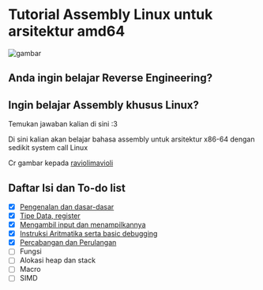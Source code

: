# Tutorial Assembly Linux untuk arsitektur amd64
![gambar](https://github.com/kawaii-ghost/linux-x64-asm/assets/86765295/e6228c1a-6055-4a28-b65f-da0c243de4b0)

## Anda ingin belajar Reverse Engineering?
## Ingin belajar Assembly khusus Linux?
Temukan jawaban kalian di sini :3

Di sini kalian akan belajar bahasa assembly untuk arsitektur x86-64 dengan sedikit system call Linux

Cr gambar kepada [raviolimavioli](https://github.com/raviolimavioli)

## Daftar Isi dan To-do list
- [X] [Pengenalan dan dasar-dasar](https://kawaii-ghost.github.io/linux-x64-asm/1.Perkenalan)
- [X] [Tipe Data, register](https://kawaii-ghost.github.io/linux-x64-asm/2.Ukuran-data-memori-statis-register) 
- [X] [Mengambil input dan menampilkannya](https://kawaii-ghost.github.io/linux-x64-asm/3.%20Mengambil%20Input%20dan%20Mencetaknya)
- [X] [Instruksi Aritmatika serta basic debugging](https://kawaii-ghost.github.io/linux-x64-asm/4.%20Instruksi%20Aritmatika%20serta%20basic%20debugging)
- [X] [Percabangan dan Perulangan](https://kawaii-ghost.github.io/linux-x64-asm/5.%20Control-Flow)
- [ ] Fungsi
- [ ] Alokasi heap dan stack
- [ ] Macro
- [ ] SIMD
